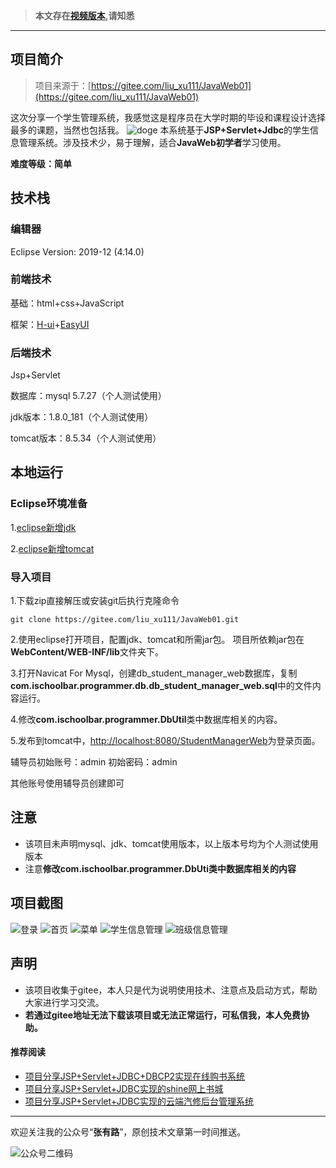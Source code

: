>  **本文存在[视频版本](https://zhuanlan.zhihu.com/p/114474382),请知悉**


----------

## 项目简介

>项目来源于：[https://gitee.com/liu_xu111/JavaWeb01](https://gitee.com/liu_xu111/JavaWeb01)

这次分享一个学生管理系统，我感觉这是程序员在大学时期的毕设和课程设计选择最多的课题，当然也包括我。
![doge](https://dss0.bdstatic.com/70cFuHSh_Q1YnxGkpoWK1HF6hhy/it/u=3244848201,3163658525&fm=26&gp=0.jpg)
本系统基于**JSP+Servlet+Jdbc**的学生信息管理系统。涉及技术少，易于理解，适合**JavaWeb初学者**学习使用。

**难度等级：简单**

## 技术栈
### 编辑器
Eclipse Version: 2019-12 (4.14.0)
### 前端技术
基础：html+css+JavaScript

框架：[H-ui](http://www.h-ui.net/)+[EasyUI](http://www.jeasyui.net/)

### 后端技术
Jsp+Servlet

数据库：mysql 5.7.27（个人测试使用）

jdk版本：1.8.0_181（个人测试使用）

tomcat版本：8.5.34（个人测试使用）

## 本地运行
### Eclipse环境准备
1.[eclipse新增jdk](http://coderzcr.gitee.io/sensor-java-picture/pictures/Eclipse%E6%96%B0%E5%A2%9Ejdk.mp4)

2.[eclipse新增tomcat](http://coderzcr.gitee.io/sensor-java-picture/pictures/Eclipse%E6%96%B0%E5%A2%9Etomcat.mp4)

### 导入项目
1.下载zip直接解压或安装git后执行克隆命令 
```
git clone https://gitee.com/liu_xu111/JavaWeb01.git
```

2.使用eclipse打开项目，配置jdk、tomcat和所需jar包。
项目所依赖jar包在**WebContent/WEB-INF/lib**文件夹下。

3.打开Navicat For Mysql，创建db_student_manager_web数据库，复制**com.ischoolbar.programmer.db.db_student_manager_web.sql**中的文件内容运行。

4.修改**com.ischoolbar.programmer.DbUtil**类中数据库相关的内容。

5.发布到tomcat中，[http://localhost:8080/StudentManagerWeb](http://localhost:8080/StudentManagerWeb)为登录页面。

辅导员初始账号：admin 初始密码：admin

其他账号使用辅导员创建即可

## 注意
- 该项目未声明mysql、jdk、tomcat使用版本，以上版本号均为个人测试使用版本
- 注意**修改com.ischoolbar.programmer.DbUti类中数据库相关的内容**


## 项目截图
![登录](http://coderzcr.gitee.io/sensor-java-picture/pictures/blog20200319151101.png)
![首页](http://coderzcr.gitee.io/sensor-java-picture/pictures/blog20200319151102.png)
![菜单](http://coderzcr.gitee.io/sensor-java-picture/pictures/blog20200319151105.png)
![学生信息管理](http://coderzcr.gitee.io/sensor-java-picture/pictures/blog20200319151103.png)
![班级信息管理](http://coderzcr.gitee.io/sensor-java-picture/pictures/blog20200319151104.png)

## 声明
- 该项目收集于gitee，本人只是代为说明使用技术、注意点及启动方式，帮助大家进行学习交流。
- **若通过gitee地址无法下载该项目或无法正常运行，可私信我，本人免费协助。**


#### 推荐阅读
- [项目分享JSP+Servlet+JDBC+DBCP2实现在线购书系统](https://mp.weixin.qq.com/s/kFHzkRtL6FNN9koaWAjDkg)
- [项目分享JSP+Servlet+JDBC实现的shine网上书城](https://mp.weixin.qq.com/s/GvfywZwg28IMYk5Q2ZWcOw)
- [项目分享JSP+Servlet+JDBC实现的云端汽修后台管理系统](https://mp.weixin.qq.com/s/kalGv5T8AZGxTnLHr2wDsA)


---

欢迎关注我的公众号“**张有路**”，原创技术文章第一时间推送。

![公众号二维码](http://coderzcr.gitee.io/sensor-java-picture/pictures/qrcode.gif)

